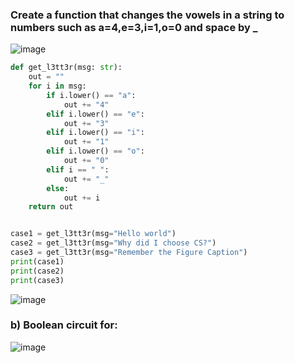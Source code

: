 ### Create a function that changes the vowels in a string to numbers such as a=4,e=3,i=1,o=0 and space by _
![image](https://user-images.githubusercontent.com/89135778/200719494-3f263ce7-7c45-47f0-99d0-717f2927602c.png)

```.py
def get_l3tt3r(msg: str):
    out = ""
    for i in msg:
        if i.lower() == "a":
            out += "4"
        elif i.lower() == "e":
            out += "3"
        elif i.lower() == "i":
            out += "1"
        elif i.lower() == "o":
            out += "0"
        elif i == " ":
            out += "_"
        else:
            out += i
    return out


case1 = get_l3tt3r(msg="Hello world")
case2 = get_l3tt3r(msg="Why did I choose CS?")
case3 = get_l3tt3r(msg="Remember the Figure Caption")
print(case1)
print(case2)
print(case3)
```

![image](https://user-images.githubusercontent.com/89135778/200719648-f89ed4a1-bff0-479d-bac6-fbf9b89b542a.png)

### b) Boolean circuit for:
![image](https://user-images.githubusercontent.com/89135778/202065511-c1c78760-698f-42ae-b467-4122cf931543.png)
